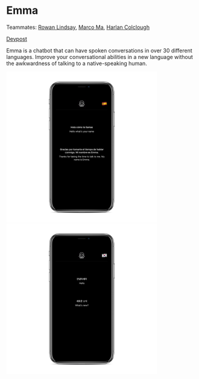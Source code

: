 
# Emma

Teammates: [Rowan Lindsay](github.com/rlnsy), [Marco Ma](github.com/mmyz88), [Harlan Colclough](github.com/hcolclou)

[Devpost](https://devpost.com/software/emma-cxogk0)

Emma is a chatbot that can have spoken conversations in over 30 different languages. Improve your conversational abilities in a new language without the awkwardness of talking to a native-speaking human.


<img src="Screens/Spanish_phone.png" width="400"/> <img src="Screens/Korean_phone.png" width="400"/>

